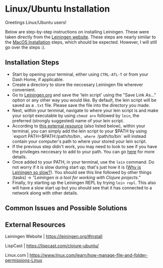 # Linux/Ubuntu Installation #

Greetings Linux/Ubuntu users!

Below are step-by-step instructions on installing Leiningen. These were taken directly from the [Leiningen website](https://leiningen.org/#install). These steps are nearly similar to the [MacOS Installation](https://github.com/nilajawill/leiningen-installation-instructions/blob/master/mac-installation/MAC-README.md) steps, which should be expected. However, I will still go over the steps :).

## Installation Steps ##

- Start by opening your terminal, either using `CTRL-ATL-T` or from your Dash Home, if applicable. 
- Create a directory to store the neccesary Leiningen file wherever convenient. 
- Go to [Leiningen.org](https://leiningen.org/#install) and save the 'lein script' using the "Save Link As..." option or any other way you would like. By default, the lein script will be saved as a `.txt` file. Please save the file into the directory you made.
- Next, within your terminal, navigate to where your lein script is and make your script executable by using `chmod a+x` followed by `lein`, the preferred (strongly suggested) name of your lein script.
- According to [this external resource](https://lispcast.com/clojure-ubuntu/) (also listed below), within your terminal, you can simply add the lein script to your $PATH by using `export PATH=$PATH:/path/to/bin`, where `/path/to/bin` will instead contain your computer's path to where your stored your lein script. 
- If the previous step didn't work, you may need to look to see if you have the privileges neccesary to add to your path. You can go [here](https://www.linux.com/learn/how-manage-file-and-folder-permissions-Linux) for more details.
- Once added to your PATH, in your terminal, use the `lein` command. Do not worry if it is slow during start up; that's just how it is ([Why is Leiningen so slow?](https://stackoverflow.com/questions/25052212/why-is-leiningen-so-slow-when-it-starts)). You should see this line followed by other things (tasks) -> *"Leiningen is a tool for working with Clojure projects."*
- Finally, try starting up the Leiningen REPL by trying `lein repl`. This also will have a slow start up but you should see that it has connected to a network along with other details.

## Common Issues and Possible Solutions ##

## External Resources ##

Leiningen Website | https://leiningen.org/#install

LispCast | https://lispcast.com/clojure-ubuntu/

Linux.com | https://www.linux.com/learn/how-manage-file-and-folder-permissions-Linux
